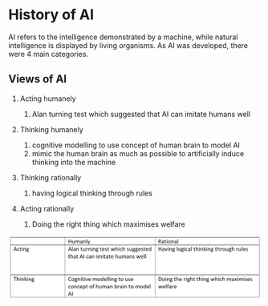 # History of AI

AI refers to the intelligence demonstrated by a machine, while natural intelligence is displayed by living organisms. As AI was developed, there were 4 main categories.

## Views of AI

1. Acting humanely
   1. Alan turning test which suggested that AI can imitate humans well

2. Thinking humanely
   1. cognitive modelling to use concept of human brain to model AI
   2. mimic the human brain as much as possible to artificially induce thinking into the machine

3. Thinking rationally
   1. having logical thinking through rules

4. Acting rationally
   1. Doing the right thing which maximises welfare

![Summary of views](AI%20development.png)